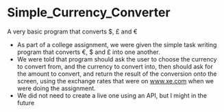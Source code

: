 # Simple_Currency_Converter
A very basic program that converts $, £ and €
* As part of a college assignment, we were given the simple task writing program that converts €, $ and £ into one another.
* We were told that program should ask the user to choose the currency to convert from, and the currency to convert into, then should ask for the amount to convert, and return the result of the conversion onto the screen, using the exchange rates that were on www.xe.com when we were doing the assignment.
* We did not need to create a live one using an API, but I might in the future
